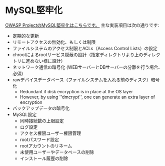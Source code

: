 # MySQL堅牢化

[OWASP ProjectのMySQL堅牢化はこちらです。](https://www.owasp.org/index.php/OWASP_Backend_Security_Project_MySQL_Hardening)
主な実装項目は次の通りです:

- 定期的な更新
- リモートアクセスの無効化、もしくは制限
- ファイルシステムのアクセス制限とACLs（Access Control Lists）の設定
- chrootによるrootサービス隠蔽の設計（指定ディレクトリより上のディレクトリに進めない様に設計）
- ネットワーク通信の暗号化 (WEBサーバーとDBサーバーの分離を行う場合、必須)
- rawデバイスデータベース（ファイルシステムを入れる前のディスク）暗号化
  - Redundant if disk encryption is in place at the OS layer
  - However, by using ''dmcrypt'', one can generate an extra layer of encryption
- バックアップデータの暗号化
- MySQL設定
  - 同時接続数の上限設定
  - ログ設定
  - アクセス権限ユーザー権限管理
  - rootパスワード設定
  - rootアカウントのリネーム
  - 未使用ユーザーやデータベースの削除
  - インストール履歴の削除
